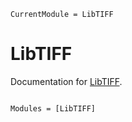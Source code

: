 ```@meta
CurrentModule = LibTIFF
```

# LibTIFF

Documentation for [LibTIFF](https://github.com/mkitti/LibTIFF.jl).

```@index
```

```@autodocs
Modules = [LibTIFF]
```
